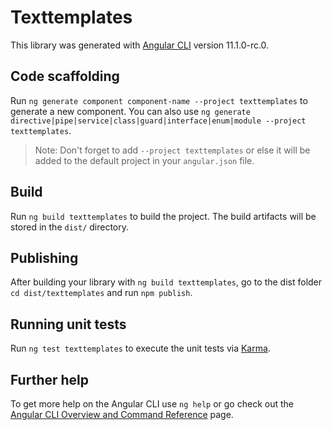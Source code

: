 # Texttemplates

This library was generated with [Angular CLI](https://github.com/angular/angular-cli) version 11.1.0-rc.0.

## Code scaffolding

Run `ng generate component component-name --project texttemplates` to generate a new component. You can also use `ng generate directive|pipe|service|class|guard|interface|enum|module --project texttemplates`.
> Note: Don't forget to add `--project texttemplates` or else it will be added to the default project in your `angular.json` file. 

## Build

Run `ng build texttemplates` to build the project. The build artifacts will be stored in the `dist/` directory.

## Publishing

After building your library with `ng build texttemplates`, go to the dist folder `cd dist/texttemplates` and run `npm publish`.

## Running unit tests

Run `ng test texttemplates` to execute the unit tests via [Karma](https://karma-runner.github.io).

## Further help

To get more help on the Angular CLI use `ng help` or go check out the [Angular CLI Overview and Command Reference](https://angular.io/cli) page.
